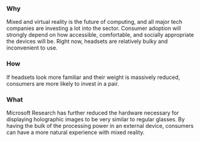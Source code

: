### Why
Mixed and virtual reality is the future of computing, and all major tech companies are investing a lot into the sector. Consumer adoption will strongly depend on how accessible, comfortable, and socially appropriate the devices will be. Right now, headsets are relatively bulky and inconvenient to use.

### How
If headsets look more familiar and their weight is massively reduced, consumers are more likely to invest in a pair.

### What
Microsoft Research has further reduced the hardware necessary for displaying holographic images to be very similar to regular glasses. By having the bulk of the processing power in an external device, consumers can have a more natural experience with mixed reality.
